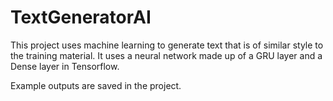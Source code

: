 # TextGeneratorAI

This project uses machine learning to generate text that is of similar style to the training material. It uses a neural network made up of a GRU layer and a Dense layer in Tensorflow.

Example outputs are saved in the project.
